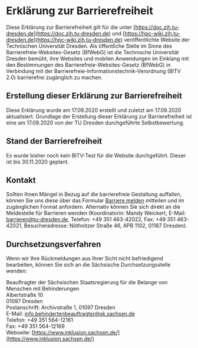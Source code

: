 # Erklärung zur Barrierefreiheit

Diese Erklärung zur Barrierefreiheit gilt für die unter
[https://doc.zih.tu-dresden.de](https://doc.zih.tu-dresden.de) und
[https://hpc-wiki.zih.tu-dresden.de](https://hpc-wiki.zih.tu-dresden.de) veröffentlichte Website
der Technischen Universität Dresden.
Als öffentliche Stelle im Sinne des Barrierefreie-Websites-Gesetz (BfWebG) ist die Technische
Universität Dresden bemüht, ihre Websites und mobilen Anwendungen im Einklang mit den Bestimmungen
des Barrierefreie-Websites-Gesetz (BfWebG) in Verbindung mit der
Barrierefreie-Informationstechnik-Verordnung (BITV 2.0) barrierefrei zugänglich zu machen.

## Erstellung dieser Erklärung zur Barrierefreiheit

Diese Erklärung wurde am 17.09.2020 erstellt und zuletzt am 17.09.2020 aktualisiert. Grundlage der
Erstellung dieser Erklärung zur Barrierefreiheit ist eine am 17.09.2020 von der TU Dresden
durchgeführte Selbstbewertung.

## Stand der Barrierefreiheit

Es wurde bisher noch kein BITV-Test für die Website durchgeführt. Dieser ist bis 30.11.2020 geplant.

## Kontakt

Sollten Ihnen Mängel in Bezug auf die barrierefreie Gestaltung auffallen, können Sie uns diese über
das Formular [Barriere melden](https://tu-dresden.de/barrierefreiheit/barriere-melden) mitteilen und
im zugänglichen Format anfordern. Alternativ können Sie sich direkt an die Meldestelle für Barrieren
wenden (Koordinatorin: Mandy Weickert, E-Mail: <barrieren@tu-dresden.de>, Telefon: +49 351
463-42022, Fax: +49 351 463-42021, Besucheradresse: Nöthnitzer Straße 46, APB 1102, 01187 Dresden).

## Durchsetzungsverfahren

Wenn wir Ihre Rückmeldungen aus Ihrer Sicht nicht befriedigend bearbeiten, können Sie sich an die
Sächsische Durchsetzungsstelle wenden:

Beauftragter der Sächsischen Staatsregierung für die Belange von Menschen mit Behinderungen  
Albertstraße 10  
01097 Dresden  
Postanschrift: Archivstraße 1, 01097 Dresden  
E-Mail: <info.behindertenbeauftragter@sk.sachsen.de>  
Telefon: +49 351 564-12161  
Fax: +49 351 564-12169  
Webseite: [https://www.inklusion.sachsen.de/](https://www.inklusion.sachsen.de/)

